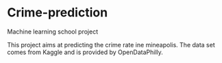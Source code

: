 # Crime-prediction
Machine learning school project 

This project aims at predicting the crime rate ine mineapolis.
The data set comes from Kaggle and is provided by OpenDataPhilly.
